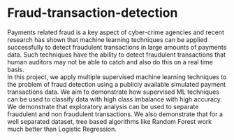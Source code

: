 # Fraud-transaction-detection

Payments related fraud is a key aspect of cyber-crime agencies and recent research has 
shown that machine learning techniques can be applied successfully to detect fraudulent 
transactions in large amounts of payments data. Such techniques have the ability to 
detect fraudulent transactions that human auditors may not be able to catch and also do 
this on a real time basis.  
In this project, we apply multiple supervised machine learning techniques to the problem 
of fraud detection using a publicly available simulated payment transactions data. We aim 
to demonstrate how supervised ML techniques can be used to classify data with high 
class imbalance with high accuracy. 
We demonstrate that exploratory analysis can be used to separate fraudulent and non
fraudulent transactions. We also demonstrate that for a well separated dataset, tree
based algorithms like Random Forest work much better than Logistic Regression. 

